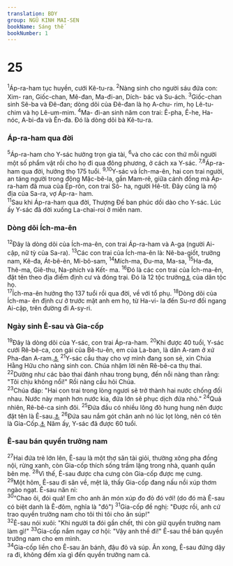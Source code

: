 ```yaml
---
translation: BDY
group: NGŨ KINH MAI-SEN
bookName: Sáng thế 
bookNumber: 1
---
```


<div class="title"><h1>25</h1></div>
<span class="verse sa_25_1"><sup>1</sup>Áp-ra-ham tục huyền, cưới Kê-tu-ra. </span>
<span class="verse sa_25_2"><sup>2</sup>Nàng sinh cho người sáu đứa con: Xim- ran, Giốc-chan, Mê-đan, Ma-đi-an, Dích- bác và Su-ách. </span>
<span class="verse sa_25_3"><sup>3</sup>Giốc-chan sinh Sê-ba và Đê-đan; dòng dõi của Đê-đan là họ A-chu- rim, họ Lê-tu-chim và họ Lê-um-mim. </span>
<span class="verse sa_25_4"><sup>4</sup>Ma- đi-an sinh năm con trai: Ê-pha, Ê-he, Ha-  nóc, A-bi-đa và Ên-đa. Đó là dòng dõi bà Kê-tu-ra.</span>
<div class="title"><h3>Áp-ra-ham qua đời</h3></div>
<span class="verse sa_25_5"><sup>5</sup>Áp-ra-ham cho Y-sác hưởng trọn gia tài, </span>
<span class="verse sa_25_6"><sup>6</sup>và cho các con thứ mỗi người một số phẩm vật rồi cho họ đi qua đông phương, ở cách xa Y-sác. </span>
<span class="verse sa_25_7 sa_25_8"><sup>7,8</sup>Áp-ra-ham qua đời, hưởng thọ 175 tuổi. </span>
<span class="verse sa_25_9 sa_25_10"><sup>9,10</sup>Y-sác và Ích-ma-ên, hai con trai người, an táng người trong động Mặc-bê-la, gần Mam-rê, giữa cánh đồng mà Áp-ra-ham đã mua của Ép-rôn, con trai Sô- ha, người Hê-tít. Đây cũng là mộ địa của Sa-ra, vợ Áp-ra- ham.<br/></span>
<span class="verse sa_25_11"><sup>11</sup>Sau khi Áp-ra-ham qua đời, Thượng Đế ban phúc dồi dào cho Y-sác. Lúc ấy Y-sác đã dời xuống La-chai-roi ở miền nam.</span>
<div class="title"><h3>Dòng dõi Ích-ma-ên</h3></div>
<span class="verse sa_25_12"><sup>12</sup>Đây là dòng dõi của Ích-ma-ên, con trai Áp-ra-ham và A-ga (người Ai-cập, nữ tỳ của Sa-ra). </span>
<span class="verse sa_25_13"><sup>13</sup>Các con trai của Ích-ma-ên là: Nê-ba-giốt, trưởng nam, Kê-đa, Át-bê-ên, Mi-bô-sam, </span>
<span class="verse sa_25_14"><sup>14</sup>Mích-ma, Đu-ma, Ma-sa, </span>
<span class="verse sa_25_15"><sup>15</sup>Ha-đa, Thê-ma, Giê-thu, Na-phích và Kết- ma. </span>
<span class="verse sa_25_16"><sup>16</sup>Đó là các con trai của Ích-ma-ên, đặt tên theo địa điểm định cư và đóng trại. Đó là 12 tộc trưởng<a href="#" data-toggle="tooltip" data-placement="bottom" title="Nt người cai trị">⚓</a> của dân tộc họ.<br/></span>
<span class="verse sa_25_17"><sup>17</sup>Ích-ma-ên hưởng thọ 137 tuổi rồi qua đời, về với tổ phụ. </span>
<span class="verse sa_25_18"><sup>18</sup>Dòng dõi của Ích-ma- ên định cư ở trước mặt anh em họ, từ Ha-vi- la đến Su-rơ đối ngang Ai-cập, trên đường đi A-sy-ri.</span>
<div class="title"><h3>Ngày sinh Ê-sau và Gia-cốp</h3></div>
<span class="verse sa_25_19"><sup>19</sup>Đây là dòng dõi của Y-sác, con trai Áp-ra-ham. </span>
<span class="verse sa_25_20"><sup>20</sup>Khi được 40 tuổi, Y-sác cưới Rê-bê-ca, con gái của Bê-tu-ên, em của La-ban, là dân A-ram ở xứ Pha-đan A-ram.<a href="#" data-toggle="tooltip" data-placement="bottom" title="vùng Lưỡng Hà">⚓</a> </span>
<span class="verse sa_25_21"><sup>21</sup>Y-sác cầu thay cho vợ mình đang son sẻ, xin Chúa Hằng Hữu cho nàng sinh con. Chúa nhậm lời nên Rê-bê-ca thụ thai. </span>
<span class="verse sa_25_22"><sup>22</sup>Dường như các bào thai đánh nhau trong bụng, đến nỗi nàng than rằng: &#34;Tôi chịu không nổi!&#34; Rồi nàng cầu hỏi Chúa.<br/></span>
<span class="verse sa_25_23"><sup>23</sup>Chúa đáp: &#34;Hai con trai trong lòng ngươi sẽ trở thành hai nước chống đối nhau. Nước này mạnh hơn nước kia, đứa lớn sẽ phục dịch đứa nhỏ.&#34; </span>
<span class="verse sa_25_24"><sup>24</sup>Quả nhiên, Rê-bê-ca sinh đôi. </span>
<span class="verse sa_25_25"><sup>25</sup>Đứa đầu có nhiều lông đỏ hung hung nên được đặt tên là Ê-sau.<a href="#" data-toggle="tooltip" data-placement="bottom" title="gốc từ Hy-bá có nghĩa &#39;lòng&#39;">⚓</a> </span>
<span class="verse sa_25_26"><sup>26</sup>Đứa sau nắm gót chân anh nó lúc lọt lòng, nên có tên là Gia-Cốp.<a href="#" data-toggle="tooltip" data-placement="bottom" title="nghĩa là &#39;nó nắm gót chân&#39; hoặc &#39;nó chiếm chỗ&#39;">⚓</a> Năm ấy, Y-sác đã được 60 tuổi.</span>
<div class="title"><h3>Ê-sau bán quyền trưởng nam</h3></div>
<span class="verse sa_25_27"><sup>27</sup>Hai đứa trẻ lớn lên, Ê-sau là một thợ săn tài giỏi, thường xông pha đồng nội, rừng xanh, còn Gia-cốp thích sống trầm lặng trong nhà, quanh quẩn bên mẹ. </span>
<span class="verse sa_25_28"><sup>28</sup>Vì thế, Ê-sau được cha cưng còn Gia-cốp được mẹ cưng.<br/></span>
<span class="verse sa_25_29"><sup>29</sup>Một hôm, Ê-sau đi săn về, mệt lả, thấy Gia-cốp đang nấu nồi xúp thơm ngào ngạt. Ê-sau năn nỉ:<br/></span>
<span class="verse sa_25_30"><sup>30</sup>“Chao ôi, đói quá! Em cho anh ăn món xúp đo đỏ đó với! (do đó mà Ê-sau có biệt danh là Ê-đôm, nghĩa là &#34;đỏ&#34;) </span>
<span class="verse sa_25_31"><sup>31</sup>Gia-cốp đề nghị: &#34;Được rồi, anh cứ trao quyền trưởng nam cho tôi thì tôi cho ăn súp!&#34;<br/></span>
<span class="verse sa_25_32"><sup>32</sup>Ê-sau nói xuôi: &#34;Khi người ta đói gần chết, thì còn giữ quyền trưởng nam làm gì!&#34; </span>
<span class="verse sa_25_33"><sup>33</sup>Gia-cốp nắm ngay cơ hội: &#34;Vậy anh thề đi!&#34; Ê-sau thề bán quyền trưởng nam cho em mình.<br/></span>
<span class="verse sa_25_34"><sup>34</sup>Gia-cốp liền cho Ê-sau ăn bánh, đậu đỏ và súp. Ăn xong, Ê-sau đứng dậy ra đi, không đếm xỉa gì đến quyền trưởng nam cả.</span>
